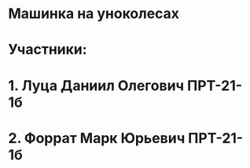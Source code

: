 # Машинка на уноколесах

# Участники: 
# 1. Луца Даниил Олегович ПРТ-21-1б
# 2. Форрат Марк Юрьевич ПРТ-21-1б